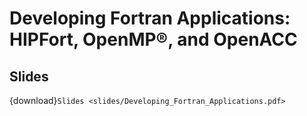 # Developing Fortran Applications: HIPFort, OpenMP®, and OpenACC

## Slides

{download}`Slides <slides/Developing_Fortran_Applications.pdf>`
